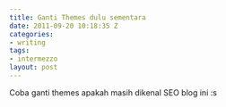 ```yaml
---
title: Ganti Themes dulu sementara
date: 2011-09-20 10:18:35 Z
categories:
- writing
tags:
- intermezzo
layout: post
---
```


<p>Coba ganti themes apakah masih dikenal SEO blog ini :s</p>